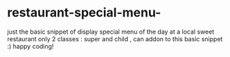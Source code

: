 # restaurant-special-menu-
just the basic snippet of display special menu of the day at a local sweet restaurant 
only 2 classes : super and child , can addon to this basic snippet :) 
happy coding!
